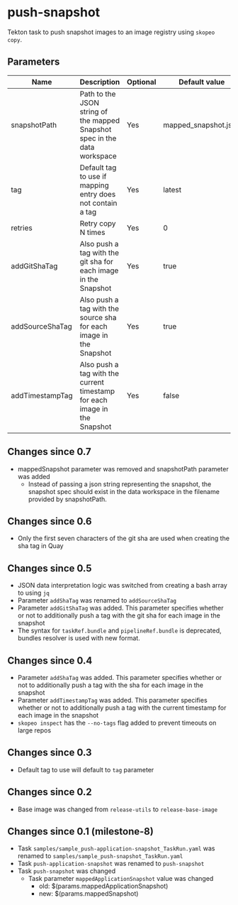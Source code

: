 # push-snapshot

Tekton task to push snapshot images to an image registry using `skopeo copy`.

## Parameters

| Name            | Description                                                                                     | Optional | Default value        |
|-----------------|-------------------------------------------------------------------------------------------------|----------|----------------------|
| snapshotPath    | Path to the JSON string of the mapped Snapshot spec in the data workspace                       | Yes      | mapped_snapshot.json |
| tag             | Default tag to use if mapping entry does not contain a tag                                      | Yes      | latest               |
| retries         | Retry copy N times                                                                              | Yes      | 0                    |
| addGitShaTag    | Also push a tag with the git sha for each image in the Snapshot                                 | Yes      | true                 |
| addSourceShaTag | Also push a tag with the source sha for each image in the Snapshot                              | Yes      | true                 |
| addTimestampTag | Also push a tag with the current timestamp for each image in the Snapshot                       | Yes      | false                |

## Changes since 0.7
* mappedSnapshot parameter was removed and snapshotPath parameter was added
  * Instead of passing a json string representing the snapshot, the snapshot spec should exist in the data workspace
    in the filename provided by snapshotPath.

## Changes since 0.6
* Only the first seven characters of the git sha are used when creating the sha tag in Quay

## Changes since 0.5
* JSON data interpretation logic was switched from creating a bash array to using `jq`
* Parameter `addShaTag` was renamed to `addSourceShaTag`
* Parameter `addGitShaTag` was added. This parameter specifies whether or not to additionally push a tag with the
  git sha for each image in the snapshot
* The syntax for `taskRef.bundle` and `pipelineRef.bundle` is deprecated,
  bundles resolver is used with new format.

## Changes since 0.4

* Parameter `addShaTag` was added. This parameter specifies whether or not to additionally push a tag with the
  sha for each image in the snapshot
* Parameter `addTimestampTag` was added. This parameter specifies whether or not to additionally push a tag with the
  current timestamp for each image in the snapshot
* `skopeo inspect` has the `--no-tags` flag added to prevent timeouts on large repos

## Changes since 0.3

* Default tag to use will default to `tag` parameter

## Changes since 0.2

* Base image was changed from `release-utils` to `release-base-image`

## Changes since 0.1 (milestone-8)

* Task `samples/sample_push-application-snapshot_TaskRun.yaml` was renamed to `samples/sample_push-snapshot_TaskRun.yaml`
* Task `push-application-snapshot` was renamed to `push-snapshot`
* Task `push-snapshot` was changed
  * Task parameter `mappedApplicationSnapshot` value was changed
    * old: $(params.mappedApplicationSnapshot)
    * new: $(params.mappedSnapshot)
